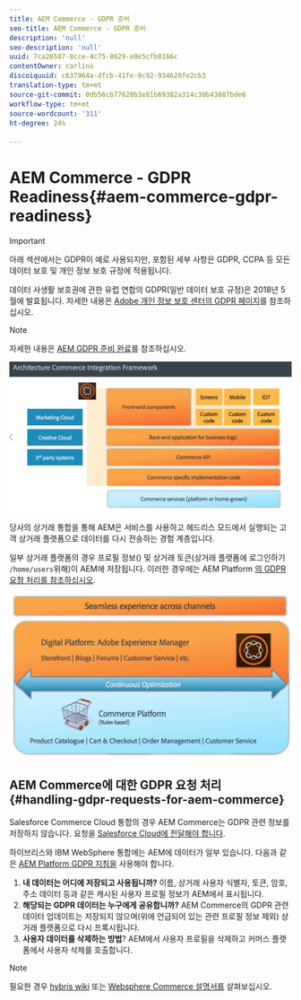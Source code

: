 ```yaml
---
title: AEM Commerce - GDPR 준비
seo-title: AEM Commerce - GDPR 준비
description: 'null'
seo-description: 'null'
uuid: 7ca26587-8cce-4c75-8629-e0e5cfb8166c
contentOwner: carlino
discoiquuid: c637964a-dfcb-41fe-9c92-934620fe2cb3
translation-type: tm+mt
source-git-commit: 0db56cb77628b3e81b69382a314c30b43887bde6
workflow-type: tm+mt
source-wordcount: '311'
ht-degree: 24%

---
```



# AEM Commerce - GDPR Readiness{#aem-commerce-gdpr-readiness}

>[!IMPORTANT]
>
>아래 섹션에서는 GDPR이 예로 사용되지만, 포함된 세부 사항은 GDPR, CCPA 등 모든 데이터 보호 및 개인 정보 보호 규정에 적용됩니다.

데이터 사생활 보호권에 관한 유럽 연합의 GDPR(일반 데이터 보호 규정)은 2018년 5월에 발효됩니다. 자세한 내용은 [Adobe 개인 정보 보호 센터의 GDPR 페이지](https://www.adobe.com/privacy/general-data-protection-regulation.html)를 참조하십시오.

>[!NOTE]
>
>자세한 내용은 [AEM GDPR 준비 완료](/help/managing/data-protection-and-privacy.md)를 참조하십시오.

![screen_shot_2018-03-22at111606](assets/screen_shot_2018-03-22at111606.jpg)

당사의 상거래 통합을 통해 AEM은 서비스를 사용하고 헤드리스 모드에서 실행되는 고객 상거래 플랫폼으로 데이터를 다시 전송하는 경험 계층입니다.

일부 상거래 플랫폼의 경우 프로필 정보() 및 상거래 토큰(상거래 플랫폼에 로그인하기 `/home/users`위해)이 AEM에 저장됩니다. 이러한 경우에는 AEM Platform [의 GDPR 요청 처리를 참조하십시오](/help/sites-administering/handling-gdpr-requests-for-aem-platform.md).

![screen_shot_2018-03-22at111621](assets/screen_shot_2018-03-22at111621.jpg)

## AEM Commerce에 대한 GDPR 요청 처리 {#handling-gdpr-requests-for-aem-commerce}

Salesforce Commerce Cloud 통합의 경우 AEM Commerce는 GDPR 관련 정보를 저장하지 않습니다. 요청을 [Salesforce Cloud에 전달해야 합니다](https://documentation.demandware.com/).

하이브리스와 IBM WebSphere 통합에는 AEM에 데이터가 일부 있습니다. 다음과 같은 [AEM Platform GDPR 지침을](/help/sites-administering/handling-gdpr-requests-for-aem-platform.md) 사용해야 합니다.

1. **내 데이터는 어디에 저장되고 사용됩니까?** 이름, 상거래 사용자 식별자, 토큰, 암호, 주소 데이터 등과 같은 캐시된 사용자 프로필 정보가 AEM에서 표시됩니다.
1. **해당되는 GDPR 데이터는 누구에게 공유합니까?** AEM Commerce의 GDPR 관련 데이터 업데이트는 저장되지 않으며(위에 언급되어 있는 관련 프로필 정보 제외) 상거래 플랫폼으로 다시 프록시됩니다.
1. **사용자 데이터를 삭제하는 방법**? AEM에서 사용자 프로필을 삭제하고 커머스 플랫폼에서 사용자 삭제를 호출합니다.

>[!NOTE]
>
>필요한 경우 [hybris wiki](https://wiki.hybris.com/) 또는 [Websphere Commerce 설명서를](https://www-01.ibm.com/support/docview.wss?uid=swg27036450) 살펴보십시오.

